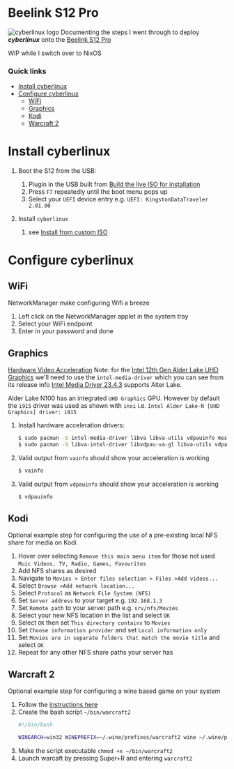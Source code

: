 Beelink S12 Pro
====================================================================================================
![cyberlinux logo](../../logo_48x48.png)
Documenting the steps I went through to deploy ***cyberlinux*** onto the
[Beelink S12 Pro](https://www.notebookcheck.net/Intel-N100-performance-debut-Beelink-Mini-S12-Pro-mini-PC-review.758950.0.html)

WIP while I switch over to NixOS

### Quick links
* [Install cyberlinux](#install-cyberlinux)
* [Configure cyberlinux](#configure-cyberlinux)
  * [WiFi](#wifi)
  * [Graphics](#graphics)
  * [Kodi](#kodi)
  * [Warcraft 2](#warcraft-2)

# Install cyberlinux

1. Boot the S12 from the USB:
   1. Plugin in the USB built from [Build the live ISO for installation](../../README.md#build-the-live-iso-for-installation)
   2. Press `F7` repeatedly until the boot menu pops up
   3. Select your `UEFI` device entry e.g. `UEFI: KingstonDataTraveler 2.01.00`

3. Install `cyberlinux`
   1. see [Install from custom ISO](../../README.md#isntall-from-custom-iso)

# Configure cyberlinux

## WiFi
NetworkManager make configuring Wifi a breeze

1. Left click on the NetworkManager applet in the system tray
2. Select your WiFi endpoint
3. Enter in your password and done

## Graphics
[Hardware Video Acceleration](https://wiki.archlinux.org/title/Hardware_video_acceleration)
Note: for the [Intel 12th Gen Alder Lake UHD Graphics](https://www.notebookcheck.net/Intel-UHD-Graphics-24EUs-Alder-Lake-N-GPU-Benchmarks-and-Specs.760772.0.html) we'll need to use the `intel-media-driver` which you can see from its release info
[Intel Media Driver 23.4.3](https://github.com/intel/media-driver/releases/tag/intel-media-23.4.3) supports Alter Lake. 

Alder Lake N100 has an integrated `UHD Graphics` GPU. However by default the `i915` driver was used 
as shown with `inxi` i.e. `Intel Alder Lake-N [UHD Graphics] driver: i915`

1. Install hardware acceleration drivers:
   ```bash
   $ sudo pacman -S intel-media-driver libva libva-utils vdpauinfo mesa-utils
   $ sudo pacman -S libva-intel-driver libvdpau-va-gl libva-utils vdpauinfo
   ```
2. Valid output from `vainfo` should show your acceleration is working
   ```bash
   $ vainfo
   ```
3. Valid output from `vdpauinfo` should show your acceleration is working
   ```bash
   $ vdpauinfo
   ```

## Kodi
Optional example step for configuring the use of a pre-existing local NFS share for media on Kodi

1. Hover over selecting `Remove this main menu item` for those not used `Muic Videos, TV, Radio, Games, Favourites`  
2. Add NFS shares as desired  
3. Navigate to `Movies > Enter files selection > Files >Add videos...`  
4. Select `Browse >Add network location...`  
5. Select `Protocol` as `Network File System (NFS)`  
6. Set `Server address` to your target e.g. `192.168.1.3`  
7. Set `Remote path` to your server path e.g. `srv/nfs/Movies`  
8. Select your new NFS location in the list and select `OK`  
9. Select `OK` then set `This directory contains` to `Movies`  
10. Set `Choose information provider` and set `Local information only`  
11. Set `Movies are in separate folders that match the movie title` and select `OK`  
12. Repeat for any other NFS share paths your server has  

## Warcraft 2
Optional example step for configuring a wine based game on your system

1. Follow the [instructions here](../../system/wine/README.md#install-warcraft-2)
2. Create the bash script `~/bin/warcraft2`
   ```bash
   #!/bin/bash

   WINEARCH=win32 WINEPREFIX=~/.wine/prefixes/warcraft2 wine ~/.wine/prefixes/warcraft2/drive_c/GOG\ Games/Warcraft\ II\ BNE/Warcraft\ II\ BNE_dx.exe
   ```
3. Make the script executable `chmod +x ~/bin/warcraft2`
4. Launch warcaft by pressing Super+R and entering `warcraft2`

<!-- 
vim: ts=2:sw=2:sts=2
-->
